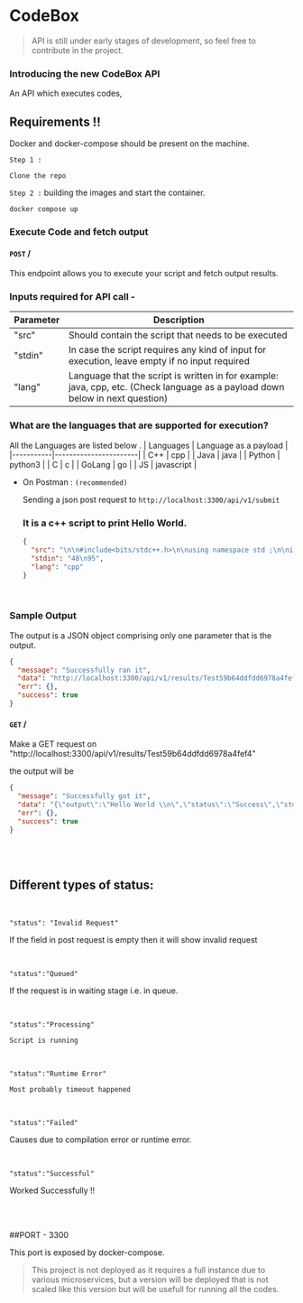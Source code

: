 # CodeBox

> API is still under early stages of development, so feel free to contribute in the project.

### Introducing the new CodeBox API

An API which executes codes,

## Requirements !!

Docker and docker-compose should be present on the machine.

`Step 1 :`

    Clone the repo

`Step 2 :` building the images and start the container.

    docker compose up

### Execute Code and fetch output

#### `POST` /

This endpoint allows you to execute your script and fetch output results.

### Inputs required for API call -

| Parameter | Description                                                                                                                   |
| --------- | ----------------------------------------------------------------------------------------------------------------------------- |
| "src"     | Should contain the script that needs to be executed                                                                           |
| "stdin"   | In case the script requires any kind of input for execution, leave empty if no input required                                 |
| "lang"    | Language that the script is written in for example: java, cpp, etc. (Check language as a payload down below in next question) |

### What are the languages that are supported for execution?

All the Languages are listed below .
| Languages | Language as a payload |
|-----------|-----------------------|
| C++ | cpp |
| Java | java |
| Python | python3 |
| C | c |
| GoLang | go |
| JS | javascript |

- On Postman : `(recommended)`

  Sending a json post request to `http://localhost:3300/api/v1/submit`

  ### It is a c++ script to print Hello World.

  ```json
  {
    "src": "\n\n#include<bits/stdc++.h>\n\nusing namespace std ;\n\nint main()\n{  cout << \"Hello World \"<< endl ;}",
    "stdin": "48\n95",
    "lang": "cpp"
  }
  ```

    <br>

### Sample Output

The output is a JSON object comprising only one parameter that is the output.

```json
{
  "message": "Successfully ran it",
  "data": "http://localhost:3300/api/v1/results/Test59b64ddfdd6978a4fef4",
  "err": {},
  "success": true
}
```

#### `GET` /

Make a GET request on "http://localhost:3300/api/v1/results/Test59b64ddfdd6978a4fef4"

the output will be

```json
{
  "message": "Successfully got it",
  "data": "{\"output\":\"Hello World \\n\",\"status\":\"Success\",\"stderr\":\"\",\"submission_id\":\"Test59b64ddfdd6978a4fef4\"}",
  "err": {},
  "success": true
}
```

<br>
<br>

## Different types of status:

<br>

    "status": "Invalid Request"

If the field in post request is empty then it will show invalid request

<br>

    "status":"Queued"

If the request is in waiting stage i.e. in queue.

<br>

    "status":"Processing"

    Script is running

<br>

    "status":"Runtime Error"

    Most probably timeout happened

<br>

    "status":"Failed"

Causes due to compilation error or runtime error.

<br>

    "status":"Successful"

Worked Successfully !!

<br>
<br>

##PORT - 3300

This port is exposed by docker-compose.

> This project is not deployed as it requires a full instance due to various microservices, but a version will be deployed that is not scaled like this version but will be usefull for running all the codes.
